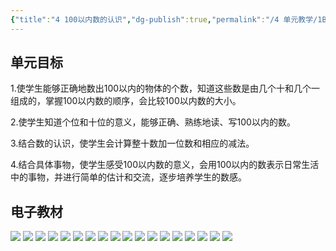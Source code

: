 ```yaml
---
{"title":"4 100以内数的认识","dg-publish":true,"permalink":"/4 单元教学/1B 一下/4 100以内数的认识/","dgPassFrontmatter":true,"noteIcon":""}
---
```



## 单元目标

1.使学生能够正确地数出100以内的物体的个数，知道这些数是由几个十和几个一组成的，掌握100以内数的顺序，会比较100以内数的大小。

2.使学生知道个位和十位的意义，能够正确、熟练地读、写100以内的数。

3.结合数的认识，使学生会计算整十数加一位数和相应的减法。

4.结合具体事物，使学生感受100以内数的意义，会用100以内的数表示日常生活中的事物，并进行简单的估计和交流，逐步培养学生的数感。

## 电子教材

<p class="grid-4">
	<img loading="lazy" decoding="async" src="https://book.pep.com.cn/1221001102121/files/mobile/39.jpg">
	<img loading="lazy" decoding="async" src="https://book.pep.com.cn/1221001102121/files/mobile/40.jpg">
	<img loading="lazy" decoding="async" src="https://book.pep.com.cn/1221001102121/files/mobile/41.jpg">
	<img loading="lazy" decoding="async" src="https://book.pep.com.cn/1221001102121/files/mobile/42.jpg">
	<img loading="lazy" decoding="async" src="https://book.pep.com.cn/1221001102121/files/mobile/43.jpg">
	<img loading="lazy" decoding="async" src="https://book.pep.com.cn/1221001102121/files/mobile/44.jpg">
	<img loading="lazy" decoding="async" src="https://book.pep.com.cn/1221001102121/files/mobile/45.jpg">
	<img loading="lazy" decoding="async" src="https://book.pep.com.cn/1221001102121/files/mobile/46.jpg">
	<img loading="lazy" decoding="async" src="https://book.pep.com.cn/1221001102121/files/mobile/47.jpg">
	<img loading="lazy" decoding="async" src="https://book.pep.com.cn/1221001102121/files/mobile/48.jpg">
	<img loading="lazy" decoding="async" src="https://book.pep.com.cn/1221001102121/files/mobile/49.jpg">
	<img loading="lazy" decoding="async" src="https://book.pep.com.cn/1221001102121/files/mobile/50.jpg">
	<img loading="lazy" decoding="async" src="https://book.pep.com.cn/1221001102121/files/mobile/51.jpg">
	<img loading="lazy" decoding="async" src="https://book.pep.com.cn/1221001102121/files/mobile/52.jpg">
	<img loading="lazy" decoding="async" src="https://book.pep.com.cn/1221001102121/files/mobile/53.jpg">
	<img loading="lazy" decoding="async" src="https://book.pep.com.cn/1221001102121/files/mobile/54.jpg">
	<img loading="lazy" decoding="async" src="https://book.pep.com.cn/1221001102121/files/mobile/55.jpg">
	<img loading="lazy" decoding="async" src="https://book.pep.com.cn/1221001102121/files/mobile/56.jpg">
</p>
	
